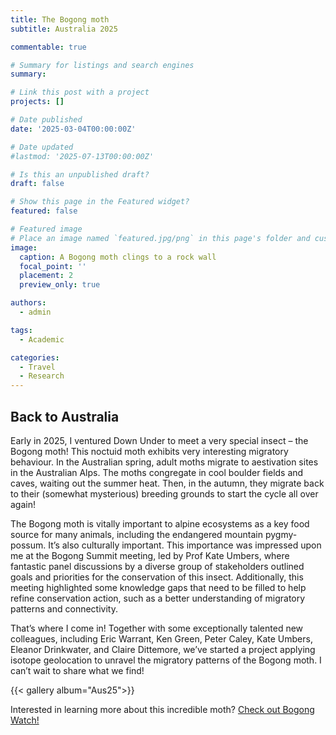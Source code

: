 ```yaml
---
title: The Bogong moth
subtitle: Australia 2025

commentable: true

# Summary for listings and search engines
summary: 

# Link this post with a project
projects: []

# Date published
date: '2025-03-04T00:00:00Z'

# Date updated
#lastmod: '2025-07-13T00:00:00Z'

# Is this an unpublished draft?
draft: false

# Show this page in the Featured widget?
featured: false

# Featured image
# Place an image named `featured.jpg/png` in this page's folder and customize its options here.
image:
  caption: A Bogong moth clings to a rock wall
  focal_point: ''
  placement: 2
  preview_only: true

authors:
  - admin

tags:
  - Academic

categories:
  - Travel
  - Research
---
```



## Back to Australia

Early in 2025, I ventured Down Under to meet a very special insect – the Bogong moth! This noctuid moth exhibits very interesting migratory behaviour. In the Australian spring, adult moths migrate to aestivation sites in the Australian Alps. The moths congregate in cool boulder fields and caves, waiting out the summer heat. Then, in the autumn, they migrate back to their (somewhat mysterious) breeding grounds to start the cycle all over again!

The Bogong moth is vitally important to alpine ecosystems as a key food source for many animals, including the endangered mountain pygmy-possum. It’s also culturally important. This importance was impressed upon me at the Bogong Summit meeting, led by Prof Kate Umbers, where fantastic panel discussions by a diverse group of stakeholders outlined goals and priorities for the conservation of this insect. Additionally, this meeting highlighted some knowledge gaps that need to be filled to help refine conservation action, such as a better understanding of migratory patterns and connectivity. 

That’s where I come in! Together with some exceptionally talented new colleagues, including Eric Warrant, Ken Green, Peter Caley, Kate Umbers, Eleanor Drinkwater, and Claire Dittemore, we’ve started a project applying isotope geolocation to unravel the migratory patterns of the Bogong moth. I can’t wait to share what we find!

{{< gallery album="Aus25">}}



Interested in learning more about this incredible moth? [Check out Bogong Watch!](https://www.bogong.org/)

